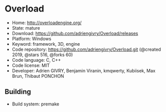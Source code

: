 # Overload

- Home: http://overloadengine.org/
- State: mature
- Download: https://github.com/adriengivry/Overload/releases
- Platform: Windows
- Keyword: framework, 3D, engine
- Code repository: https://github.com/adriengivry/Overload.git (@created 2019, @stars 516, @forks 60)
- Code language: C, C++
- Code license: MIT
- Developer: Adrien GIVRY, Benjamin Viranin, kmqwerty, Kubiisek, Max Brun, Thibaut PONCHON

## Building

- Build system: premake
